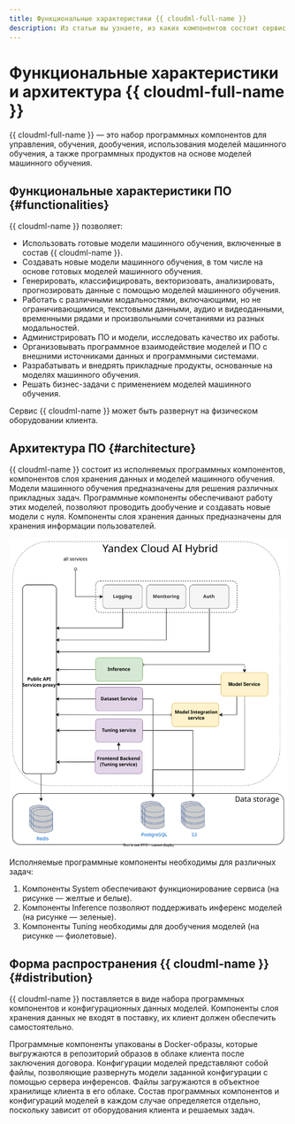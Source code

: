 ```yaml
---
title: Функциональные характеристики {{ cloudml-full-name }}
description: Из статьи вы узнаете, из каких компонентов состоит сервис {{ cloudml-full-name }}.
---
```


# Функциональные характеристики и архитектура {{ cloudml-full-name }}


{{ cloudml-full-name }} — это набор программных компонентов для управления, обучения, дообучения, использования моделей машинного обучения, а также программных продуктов на основе моделей машинного обучения.

## Функциональные характеристики ПО {#functionalities}

{{ cloudml-name }} позволяет:

* Использовать готовые модели машинного обучения, включенные в состав {{ cloudml-name }}.
* Создавать новые модели машинного обучения, в том числе на основе готовых моделей машинного обучения.
* Генерировать, классифицировать, векторизовать, анализировать, прогнозировать данные с помощью моделей машинного обучения.
* Работать с различными модальностями, включающими, но не ограничивающимися, текстовыми данными, аудио и видеоданными, временными рядами и произвольными сочетаниями из разных модальностей.
* Администрировать ПО и модели, исследовать качество их работы.
* Организовывать программное взаимодействие моделей и ПО с внешними источниками данных и программными системами.
* Разрабатывать и внедрять прикладные продукты, основанные на моделях машинного обучения.
* Решать бизнес-задачи с применением моделей машинного обучения.

Сервис {{ cloudml-name }} может быть развернут на физическом оборудовании клиента.

## Архитектура ПО {#architecture}

{{ cloudml-name }} состоит из исполняемых программных компонентов, компонентов слоя хранения данных и моделей машинного обучения. Модели машинного обучения предназначены для решения различных прикладных задач. Программные компоненты обеспечивают работу этих моделей, позволяют проводить дообучение и создавать новые модели с нуля. Компоненты слоя хранения данных предназначены для хранения информации пользователей.

![architecture](../_assets/cloudai-hybrid/architecture.svg)

Исполняемые программные компоненты необходимы для различных задач:

1. Компоненты System обеспечивают функционирование сервиса (на рисунке — желтые и белые).
1. Компоненты Inference позволяют поддерживать инференс моделей (на рисунке — зеленые).
1. Компоненты Tuning необходимы для дообучения моделей (на рисунке — фиолетовые).


## Форма распространения {{ cloudml-name }} {#distribution}

{{ cloudml-name }} поставляется в виде набора программных компонентов и конфигурационных данных моделей. Компоненты слоя хранения данных не входят в поставку, их клиент должен обеспечить самостоятельно. 

Программные компоненты упакованы в Docker-образы, которые выгружаются в репозиторий образов в облаке клиента после заключения договора. Конфигурации моделей представляют собой файлы, позволяющие развернуть модели заданной конфигурации с помощью сервера инференсов. Файлы загружаются в объектное хранилище клиента в его облаке. Состав программных компонентов и конфигураций моделей в каждом случае определяется отдельно, поскольку зависит от оборудования клиента и решаемых задач.

